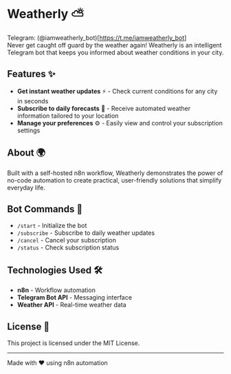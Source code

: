 # Weatherly ⛅
Telegram: (@iamweatherly_bot)[https://t.me/iamweatherly_bot] </br>
Never get caught off guard by the weather again! Weatherly is an intelligent Telegram bot that keeps you informed about weather conditions in your city. 

## Features ✨

- **Get instant weather updates** ⚡ - Check current conditions for any city in seconds
- **Subscribe to daily forecasts** 📅 - Receive automated weather information tailored to your location
- **Manage your preferences** ⚙️ - Easily view and control your subscription settings

## About 🌍

Built with a self-hosted n8n workflow, Weatherly demonstrates the power of no-code automation to create practical, user-friendly solutions that simplify everyday life.

## Bot Commands 💬

- `/start` - Initialize the bot
- `/subscribe` - Subscribe to daily weather updates
- `/cancel` - Cancel your subscription
- `/status` - Check subscription status

## Technologies Used 🛠️

- **n8n** - Workflow automation
- **Telegram Bot API** - Messaging interface
- **Weather API** - Real-time weather data

## License 📄

This project is licensed under the MIT License.

---

Made with ❤️ using n8n automation

